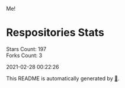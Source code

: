 Me!

# Respositories Stats
Stars Count: 197  
Forks Count: 3

2021-02-28 00:22:26  

This README is automatically generated by [🐰](https://github.com/rnitta/rnitta).
